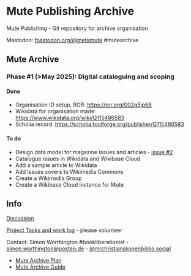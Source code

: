 # Mute Publishing Archive

Mute Publishing - Git repository for archive organisation

Mastodon: [fosstodon.org/@metamute](https://fosstodon.org/@metamute) #mutearchive

## Mute Archive 

### Phase #1 (>May 2025): Digital cataloguing and scoping

#### Done

  - Organisation ID setup, ROR: https://ror.org/002g5jp68
  - Wikidata for organisation made: https://www.wikidata.org/wiki/Q115486583
  - Scholia record: https://scholia.toolforge.org/publisher/Q115486583

#### To do

  - Design data model for magazine issues and articles - [issue #2](https://github.com/Mute-Publishing/mute-archive/issues/22)
  - Catalogue issues in Wikidata and Wikibase Cloud
  - Add a sample article to Wikidata
  - Add Issues covers to Wikimedia Commons
  - Create a Wikimedia Group
  - Create a Wikibase Cloud instance for Mute

## Info

[Discussion](https://github.com/orgs/Mute-Publishing/discussions)

[Project Tasks and work log](https://github.com/orgs/Mute-Publishing/projects/1) - please volunteer

Contact: Simon Worthington #bookliberationist - simon.worthington@posteo.de - [@mrchristian@openbiblio.social](https://openbiblio.social/@mrchristian) 

  * [Mute Archive Plan](https://github.com/Mute-Publishing/mute-archive/wiki/Archive-plan)
  * [Mute Archive Guide](https://github.com/Mute-Publishing/mute-archive/wiki)
  


